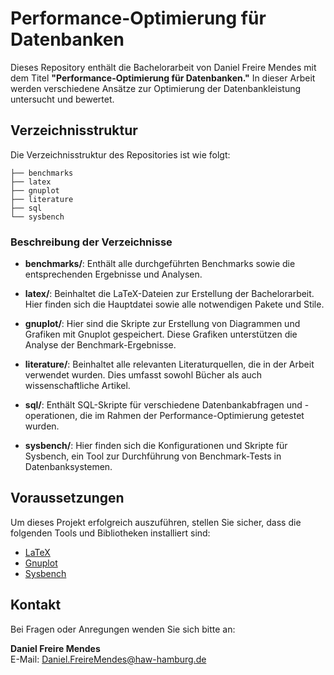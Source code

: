 # Performance-Optimierung für Datenbanken

Dieses Repository enthält die Bachelorarbeit von Daniel Freire Mendes mit dem Titel **"Performance-Optimierung für Datenbanken."** In dieser Arbeit werden verschiedene Ansätze zur Optimierung der Datenbankleistung untersucht und bewertet.

## Verzeichnisstruktur

Die Verzeichnisstruktur des Repositories ist wie folgt:

```
├── benchmarks 
├── latex     
├── gnuplot   
├── literature
├── sql       
└── sysbench  
```

### Beschreibung der Verzeichnisse

- **benchmarks/**: Enthält alle durchgeführten Benchmarks sowie die entsprechenden Ergebnisse und Analysen.
  
- **latex/**: Beinhaltet die LaTeX-Dateien zur Erstellung der Bachelorarbeit. Hier finden sich die Hauptdatei sowie alle notwendigen Pakete und Stile.

- **gnuplot/**: Hier sind die Skripte zur Erstellung von Diagrammen und Grafiken mit Gnuplot gespeichert. Diese Grafiken unterstützen die Analyse der Benchmark-Ergebnisse.

- **literature/**: Beinhaltet alle relevanten Literaturquellen, die in der Arbeit verwendet wurden. Dies umfasst sowohl Bücher als auch wissenschaftliche Artikel.

- **sql/**: Enthält SQL-Skripte für verschiedene Datenbankabfragen und -operationen, die im Rahmen der Performance-Optimierung getestet wurden.

- **sysbench/**: Hier finden sich die Konfigurationen und Skripte für Sysbench, ein Tool zur Durchführung von Benchmark-Tests in Datenbanksystemen.

## Voraussetzungen

Um dieses Projekt erfolgreich auszuführen, stellen Sie sicher, dass die folgenden Tools und Bibliotheken installiert sind:

- [LaTeX](https://www.latex-project.org/)
- [Gnuplot](http://www.gnuplot.info/)
- [Sysbench](https://github.com/akopytov/sysbench)

## Kontakt

Bei Fragen oder Anregungen wenden Sie sich bitte an:

**Daniel Freire Mendes**  
E-Mail: [Daniel.FreireMendes@haw-hamburg.de](mailto:Daniel.FreireMendes@haw-hamburg.de)